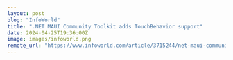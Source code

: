 ```yaml
---
layout: post
blog: "InfoWorld"
title: ".NET MAUI Community Toolkit adds TouchBehavior support"
date: 2024-04-25T19:36:00Z
image: images/infoworld.png
remote_url: "https://www.infoworld.com/article/3715244/net-maui-community-toolkit-adds-touchbehavior-support.html#tk.rss_applicationdevelopment"
---
```

